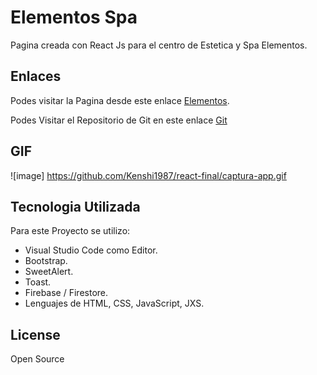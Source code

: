 # Elementos Spa

Pagina creada con React Js para el centro de Estetica y Spa Elementos.

## Enlaces

Podes visitar la Pagina desde este enlace [Elementos](https://react-final-elementos.vercel.app/).

Podes Visitar el Repositorio de Git en este enlace [Git](https://github.com/Kenshi1987/react-final.git)

## GIF
![image] https://github.com/Kenshi1987/react-final/captura-app.gif
## Tecnologia Utilizada
Para este Proyecto se utilizo:

- Visual Studio Code como Editor.
- Bootstrap.
- SweetAlert.
- Toast.
- Firebase / Firestore.
- Lenguajes de HTML, CSS, JavaScript, JXS.
## License
Open Source